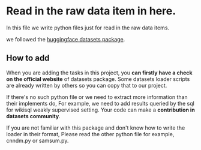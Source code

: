 # Read in the raw data item in here.
In this file we write python files just for read in the raw data items.

we followed the [huggingface datasets package](https://huggingface.co/datasets). 
## How to add
When you are adding the tasks in this project, you **can firstly have a check on the official website** of datasets package.
Some datasets loader scripts are already written by others so you can copy that to our project.

If there's no such python file or we need to extract more information than their implements do,
For example, we need to add results queried by the sql for wikisql weakly supervised setting.
Your code can make a **contribution in datasets community**.

If you are not familiar with this package and don't know how to write the loader in their format, 
Please read the other python file for example, cnndm.py or samsum.py.


